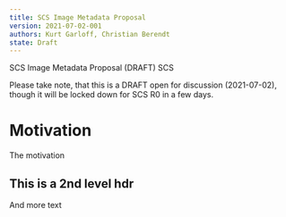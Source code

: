 ```yaml
---
title: SCS Image Metadata Proposal
version: 2021-07-02-001
authors: Kurt Garloff, Christian Berendt
state: Draft
---
```


SCS Image Metadata Proposal (DRAFT) SCS

Please take note, that this is a DRAFT open for discussion (2021-07-02),
though it will be locked down for SCS R0 in a few days.

# Motivation

The motivation

## This is a 2nd level hdr

And more text
